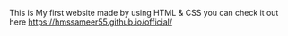 This is My first website made by using HTML & CSS
you can check it out here https://hmssameer55.github.io/official/
